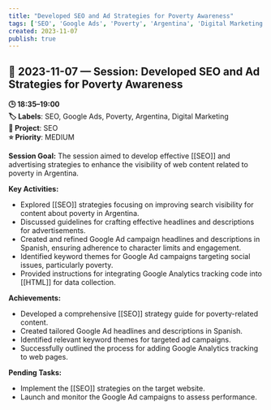 ```yaml
---
title: "Developed SEO and Ad Strategies for Poverty Awareness"
tags: ['SEO', 'Google Ads', 'Poverty', 'Argentina', 'Digital Marketing']
created: 2023-11-07
publish: true
---
```


## 📅 2023-11-07 — Session: Developed SEO and Ad Strategies for Poverty Awareness

**🕒 18:35–19:00**  
**🏷️ Labels**: SEO, Google Ads, Poverty, Argentina, Digital Marketing  
**📂 Project**: SEO  
**⭐ Priority**: MEDIUM  


**Session Goal:**
The session aimed to develop effective [[SEO]] and advertising strategies to enhance the visibility of web content related to poverty in Argentina.

**Key Activities:**
- Explored [[SEO]] strategies focusing on improving search visibility for content about poverty in Argentina.
- Discussed guidelines for crafting effective headlines and descriptions for advertisements.
- Created and refined Google Ad campaign headlines and descriptions in Spanish, ensuring adherence to character limits and engagement.
- Identified keyword themes for Google Ad campaigns targeting social issues, particularly poverty.
- Provided instructions for integrating Google Analytics tracking code into [[HTML]] for data collection.

**Achievements:**
- Developed a comprehensive [[SEO]] strategy guide for poverty-related content.
- Created tailored Google Ad headlines and descriptions in Spanish.
- Identified relevant keyword themes for targeted ad campaigns.
- Successfully outlined the process for adding Google Analytics tracking to web pages.

**Pending Tasks:**
- Implement the [[SEO]] strategies on the target website.
- Launch and monitor the Google Ad campaigns to assess performance.
